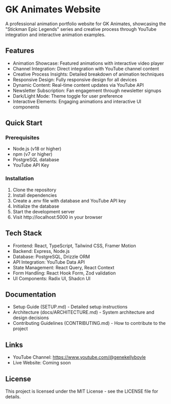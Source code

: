 # GK Animates Website

A professional animation portfolio website for GK Animates, showcasing the "Stickman Epic Legends" series and creative process through YouTube integration and interactive animation examples.

## Features

- Animation Showcase: Featured animations with interactive video player
- Channel Integration: Direct integration with YouTube channel content
- Creative Process Insights: Detailed breakdown of animation techniques
- Responsive Design: Fully responsive design for all devices
- Dynamic Content: Real-time content updates via YouTube API
- Newsletter Subscription: Fan engagement through newsletter signups
- Dark/Light Mode: Theme toggle for user preference
- Interactive Elements: Engaging animations and interactive UI components

## Quick Start

### Prerequisites

- Node.js (v18 or higher)
- npm (v7 or higher)
- PostgreSQL database
- YouTube API Key

### Installation

1. Clone the repository
2. Install dependencies
3. Create a .env file with database and YouTube API key
4. Initialize the database
5. Start the development server
6. Visit http://localhost:5000 in your browser

## Tech Stack

- Frontend: React, TypeScript, Tailwind CSS, Framer Motion
- Backend: Express, Node.js
- Database: PostgreSQL, Drizzle ORM
- API Integration: YouTube Data API
- State Management: React Query, React Context
- Form Handling: React Hook Form, Zod validation
- UI Components: Radix UI, Shadcn UI

## Documentation

- Setup Guide (SETUP.md) - Detailed setup instructions
- Architecture (docs/ARCHITECTURE.md) - System architecture and design decisions
- Contributing Guidelines (CONTRIBUTING.md) - How to contribute to the project

## Links

- YouTube Channel: https://www.youtube.com/@genekellyboyle
- Live Website: Coming soon

## License

This project is licensed under the MIT License - see the LICENSE file for details.
